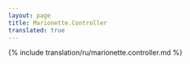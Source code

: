 ```yaml
---
layout: page
title: Marionette.Controller
translated: true
---
```


{% include translation/ru/marionette.controller.md %}